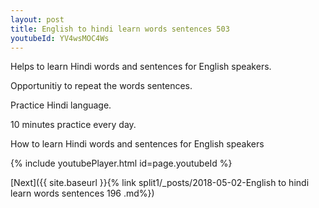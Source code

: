 ```yaml
---
layout: post
title: English to hindi learn words sentences 503 
youtubeId: YV4wsMOC4Ws
---
```

 
 
Helps to learn Hindi words and sentences for English speakers.

Opportunitiy to repeat the words sentences. 

Practice Hindi language. 
 
10 minutes practice every day. 
 
How to learn Hindi words and sentences for English speakers 
 
{% include youtubePlayer.html id=page.youtubeId %}
 
 
[Next]({{ site.baseurl }}{% link  split1/_posts/2018-05-02-English to hindi learn words sentences 196 .md%})
 
